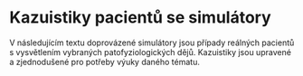 # Kazuistiky pacientů se simulátory

V následujícím textu doprovázené simulátory jsou případy reálných pacientů s vysvětlením vybraných patofyziologických dějů. Kazuistiky jsou upravené a zjednodušené pro potřeby výuky daného tématu.


